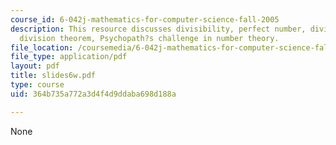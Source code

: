 ```yaml
---
course_id: 6-042j-mathematics-for-computer-science-fall-2005
description: This resource discusses divisibility, perfect number, divisibility facts,
  division theorem, Psychopath?s challenge in number theory.
file_location: /coursemedia/6-042j-mathematics-for-computer-science-fall-2005/364b735a772a3d4f4d9ddaba698d188a_slides6w.pdf
file_type: application/pdf
layout: pdf
title: slides6w.pdf
type: course
uid: 364b735a772a3d4f4d9ddaba698d188a

---
```

None